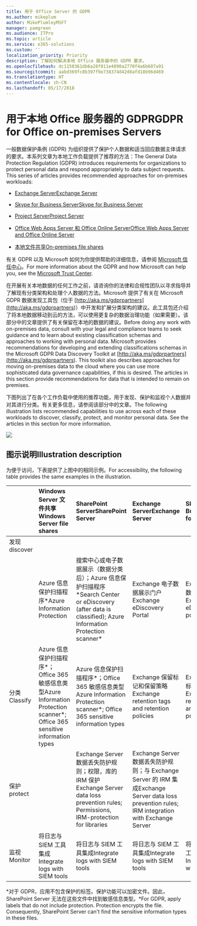 ```yaml
---
title: 用于 Office Server 的 GDPR
ms.author: mikeplum
author: MikePlumleyMSFT
manager: pamgreen
ms.audience: ITPro
ms.topic: article
ms.service: o365-solutions
ms.custom: ''
localization_priority: Priority
description: 了解如何解决本地 Office 服务器中的 GDPR 要求。
ms.openlocfilehash: dc1150361db6a28f011e4890a2770f4a6b607a91
ms.sourcegitcommit: aabd369fc8b397f9e738374d42d8afd18b96d469
ms.translationtype: HT
ms.contentlocale: zh-CN
ms.lasthandoff: 05/17/2018
---
```

# <a name="gdpr-for-office-on-premises-servers"></a><span data-ttu-id="a3eda-103">用于本地 Office 服务器的 GDPR</span><span class="sxs-lookup"><span data-stu-id="a3eda-103">GDPR for Office on-premises Servers</span></span>

<span data-ttu-id="a3eda-p101">一般数据保护条例 (GDPR) 为组织提供了保护个人数据和适当回应数据主体请求的要求。本系列文章为本地工作负载提供了推荐的方法：</span><span class="sxs-lookup"><span data-stu-id="a3eda-p101">The General Data Protection Regulation (GDPR) introduces requirements for organizations to protect personal data and respond appropriately to data subject requests. This series of articles provides recommended approaches for on-premises workloads:</span></span>

-   [<span data-ttu-id="a3eda-106">Exchange Server</span><span class="sxs-lookup"><span data-stu-id="a3eda-106">Exchange Server</span></span>](gdpr-for-exchange-server.md)

-   [<span data-ttu-id="a3eda-107">Skype for Business Server</span><span class="sxs-lookup"><span data-stu-id="a3eda-107">Skype for Business Server</span></span>](gdpr-for-skype-for-business-server.md)

-   [<span data-ttu-id="a3eda-108">Project Server</span><span class="sxs-lookup"><span data-stu-id="a3eda-108">Project Server</span></span>](gdpr-for-project-server.md)

-   [<span data-ttu-id="a3eda-109">Office Web Apps Server 和 Office Online Server</span><span class="sxs-lookup"><span data-stu-id="a3eda-109">Office Web Apps Server and Office Online Server</span></span>](gdpr-for-office-online-server.md)

-   [<span data-ttu-id="a3eda-110">本地文件共享</span><span class="sxs-lookup"><span data-stu-id="a3eda-110">On-premises file shares</span></span>](gdpr-for-on-premises-file-shares.md)

<span data-ttu-id="a3eda-111">有关 GDPR 以及 Microsoft 如何为你提供帮助的详细信息，请参阅 [Microsoft 信任中心](https://www.microsoft.com/zh-CN/TrustCenter/Privacy/gdpr/default.aspx)。</span><span class="sxs-lookup"><span data-stu-id="a3eda-111">For more information about the GDPR and how Microsoft can help you, see the [Microsoft Trust Center](https://www.microsoft.com/zh-CN/TrustCenter/Privacy/gdpr/default.aspx).</span></span>

<span data-ttu-id="a3eda-p102">在开展有关本地数据的任何工作之前，请咨询你的法律和合规性团队以寻求指导并了解现有分类架构和处理个人数据的方法。Microsoft 提供了有关在 Microsoft GDPR 数据发现工具包（位于 [http://aka.ms/gdprpartners](<http://aka.ms/gdprpartners>)）中开发和扩展分类架构的建议。此工具包还介绍了将本地数据移动到云的方法，可以使用更复杂的数据治理功能（如果需要）。该部分中的文章提供了有关保留在本地的数据的建议。</span><span class="sxs-lookup"><span data-stu-id="a3eda-p102">Before doing any work with on-premises data, consult with your legal and compliance teams to seek guidance and to learn about existing classification schemas and approaches to working with personal data. Microsoft provides recommendations for developing and extending classifications schemas in the Microsoft GDPR Data Discovery Toolkit at [http://aka.ms/gdprpartners](<http://aka.ms/gdprpartners>). This toolkit also describes approaches for moving on-premises data to the cloud where you can use more sophisticated data governance capabilities, if this is desired. The articles in this section provide recommendations for data that is intended to remain on premises.</span></span>

<span data-ttu-id="a3eda-p103">下图列出了在各个工作负载中使用的推荐功能，用于发现、保护和监视个人数据并对其进行分类。有关更多信息，请参阅该部分中的文章。</span><span class="sxs-lookup"><span data-stu-id="a3eda-p103">The following illustration lists recommended capabilities to use across each of these workloads to discover, classify, protect, and monitor personal data. See the articles in this section for more information.</span></span>

![](media/gdpr-for-office-servers_image1.png)

## <a name="illustration-description"></a><span data-ttu-id="a3eda-118">图示说明</span><span class="sxs-lookup"><span data-stu-id="a3eda-118">Illustration description</span></span>

<span data-ttu-id="a3eda-119">为便于访问，下表提供了上图中的相同示例。</span><span class="sxs-lookup"><span data-stu-id="a3eda-119">For accessibility, the following table provides the same examples in the illustration.</span></span>

|             |<span data-ttu-id="a3eda-120">Windows Server 文件共享</span><span class="sxs-lookup"><span data-stu-id="a3eda-120">Windows Server file shares</span></span>|<span data-ttu-id="a3eda-121">SharePoint Server</span><span class="sxs-lookup"><span data-stu-id="a3eda-121">SharePoint Server</span></span>|<span data-ttu-id="a3eda-122">Exchange Server</span><span class="sxs-lookup"><span data-stu-id="a3eda-122">Exchange Server</span></span>|<span data-ttu-id="a3eda-123">Skype for Business</span><span class="sxs-lookup"><span data-stu-id="a3eda-123">Skype for Business</span></span>|<span data-ttu-id="a3eda-124">Project Server</span><span class="sxs-lookup"><span data-stu-id="a3eda-124">Project Server</span></span>|
|:------------|:-------------------------|:----------------|:--------------|:-----------------|:-------------|
|<span data-ttu-id="a3eda-125">发现</span><span class="sxs-lookup"><span data-stu-id="a3eda-125">discover
</span></span>|<span data-ttu-id="a3eda-126">Azure 信息保护扫描程序\*</span><span class="sxs-lookup"><span data-stu-id="a3eda-126">Azure Information Protection</span></span>|<span data-ttu-id="a3eda-127">搜索中心或电子数据展示（数据分类后）；Azure 信息保护扫描程序\*</span><span class="sxs-lookup"><span data-stu-id="a3eda-127">Search Center or eDiscovery (after data is classified); Azure Information Protection scanner\*</span></span>|<span data-ttu-id="a3eda-128">Exchange 电子数据展示门户</span><span class="sxs-lookup"><span data-stu-id="a3eda-128">Exchange eDiscovery Portal</span></span>|<span data-ttu-id="a3eda-129">Exchange 电子数据展示门户</span><span class="sxs-lookup"><span data-stu-id="a3eda-129">Exchange eDiscovery portal</span></span>|<span data-ttu-id="a3eda-130">用于发现和导出的 SQL 脚本</span><span class="sxs-lookup"><span data-stu-id="a3eda-130">SQL scripts for discovery and exporting</span></span>|
|<span data-ttu-id="a3eda-131">分类</span><span class="sxs-lookup"><span data-stu-id="a3eda-131">Classify</span></span>|<span data-ttu-id="a3eda-132">Azure 信息保护扫描程序\*；Office 365 敏感信息类型</span><span class="sxs-lookup"><span data-stu-id="a3eda-132">Azure Information Protection scanner\*; Office 365 sensitive information types</span></span>|<span data-ttu-id="a3eda-133">Azure 信息保护扫描程序\*；Office 365 敏感信息类型</span><span class="sxs-lookup"><span data-stu-id="a3eda-133">Azure Information Protection scanner\*; Office 365 sensitive information types</span></span>|<span data-ttu-id="a3eda-134">Exchange 保留标记和保留策略</span><span class="sxs-lookup"><span data-stu-id="a3eda-134">Exchange retention tags and retention policies</span></span>|<span data-ttu-id="a3eda-135">Exchange 保留标记和保留策略</span><span class="sxs-lookup"><span data-stu-id="a3eda-135">Exchange retention tags and retention policies</span></span>||
|<span data-ttu-id="a3eda-136">保护</span><span class="sxs-lookup"><span data-stu-id="a3eda-136">protect</span></span>||<span data-ttu-id="a3eda-137">Exchange Server 数据丢失防护规则；权限，库的 IRM 保护</span><span class="sxs-lookup"><span data-stu-id="a3eda-137">Exchange Server data loss prevention rules; Permissions, IRM-protection for libraries</span></span>|<span data-ttu-id="a3eda-138">Exchange Server 数据丢失防护规则；与 Exchange Server 的 IRM 集成</span><span class="sxs-lookup"><span data-stu-id="a3eda-138">Exchange Server data loss prevention rules; IRM integration with Exchange Server</span></span>|||
|<span data-ttu-id="a3eda-139">监视</span><span class="sxs-lookup"><span data-stu-id="a3eda-139">Monitor</span></span>|<span data-ttu-id="a3eda-140">将日志与 SIEM 工具集成</span><span class="sxs-lookup"><span data-stu-id="a3eda-140">Integrate logs with SIEM tools</span></span>|<span data-ttu-id="a3eda-141">将日志与 SIEM 工具集成</span><span class="sxs-lookup"><span data-stu-id="a3eda-141">Integrate logs with SIEM tools</span></span>|<span data-ttu-id="a3eda-142">将日志与 SIEM 工具集成</span><span class="sxs-lookup"><span data-stu-id="a3eda-142">Integrate logs with SIEM tools</span></span>|<span data-ttu-id="a3eda-143">将日志与 SIEM 工具集成</span><span class="sxs-lookup"><span data-stu-id="a3eda-143">Integrate logs with SIEM tools</span></span>|<span data-ttu-id="a3eda-144">将日志与 SIEM 工具集成</span><span class="sxs-lookup"><span data-stu-id="a3eda-144">Integrate logs with SIEM tools</span></span>|

<span data-ttu-id="a3eda-p104">\*对于 GDPR，应用不包含保护的标签。保护功能可以加密文件。因此，SharePoint Server 无法在这些文件中找到敏感信息类型。</span><span class="sxs-lookup"><span data-stu-id="a3eda-p104">\*For GDPR, apply labels that do not include protection. Protection encrypts the file. Consequently, SharePoint Server can't find the sensitive information types in these files.</span></span>
